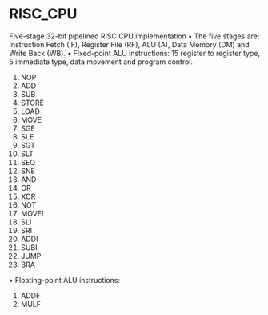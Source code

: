 # RISC_CPU
Five-stage 32-bit pipelined RISC CPU implementation
•	The five stages are: Instruction Fetch (IF), Register File (RF), ALU (A), Data Memory (DM) and Write Back (WB).
•	Fixed-point ALU instructions: 15 register to register type, 5 immediate type, data movement and program control.
1. NOP
2. ADD
3. SUB
4. STORE
5. LOAD
6. MOVE
7. SGE
8. SLE
9. SGT
10. SLT
11. SEQ
12. SNE
13. AND
14. OR
15. XOR
16. NOT
17. MOVEI
18. SLI
19. SRI
20. ADDI
21. SUBI
22. JUMP
23. BRA

•	Floating-point ALU instructions:
1. ADDF
2. MULF
